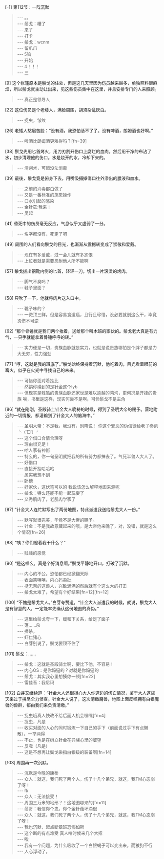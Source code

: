 
[-1] 第112节：一阵沉默
>--- 。。<br>
>--- 鬃戈：糟了<br>
>--- 来了<br>
>--- 打卡<br>
>--- 鬃戈：wcnm<br>
>--- 留爪爪<br>
>--- 5嘛<br>
>--- 开始<br>
>--- 4！！！<br>
>--- 三<br>

[9] 这个帐篷原本是鬃戈的住处，但是这几天里因为伤员越来越多，单独照料很麻烦，所以鬃戈就主动让出来，见这些伤员集中在这里，并且安排专门的人来照顾。
>--- 真正是领导人<br>

[22] 这位伤员是个老矮人，满脸周围，胡须杂乱灰白。
>--- 捉虫，皱纹<br>

[26] 老矮人愁眉苦脸：“没有酒，我恐怕活不了了。没有啤酒，朗姆酒也好啊。”
>--- 啤酒比朗姆酒更难得吗？[fn=39]<br>

[38] 鬃戈先用匕首烤火，用刀刃割开伤口上腐烂的血肉。然后用干净的布沾了水，初步清理他的伤口。水是烧开的水，冷却下来的。
>--- 清创术，可惜没法消毒<br>

[39] 最後，鬃戈竟是俯身下去，用嘴吸攝掉傷口往外滲出的膿液和血水。
>--- 之前的消毒都白做了<br>
>--- 又是一番标准的施恩操作<br>
>--- 口水引起的感染<br>
>--- 金针菇:我来！<br>
>--- 吴起<br>

[41] 昏死中的伤员毫无反应，气息似乎又虚弱了一分。
>--- 名字都没有，死定了吧<br>

[49] 周围的人们看向鬃戈的目光，也渐渐从震撼转变成了崇敬和爱戴。
>--- 现在有多爱戴，过一会儿就有多怨恨<br>
>--- 上位者就是需要忍耐他人所不能啊<br>

[57] 鬃戈拔出钢靴内侧的匕首，轻轻一刀，切出一片滚烫的烤肉。
>--- 脚气不臭吗？<br>
>--- 鞋子里面？<br>

[58] 只吹了一下，他就将肉片送入口中。
>--- 靴子味的？<br>
>--- 一烫顶三鲜，但是容易食道癌，且行且珍惜，没必要就别这么干，毕竟烫伤不可逆<br>

[62] “那个骨锤就是我们两个抬着，送给那个叫木班的家伙的。鬃戈老大真是有力气，一只手就能拿着骨锤呼呼的转。”
>--- 实力便是一切，贵族血脉就是实力，也就是说贵族哪怕是个胖子都是力大无穷，性力强劲<br>

[77] “哼，这就是我的班底了。”鬃戈始终保持着沉默，他吃着肉，目光看着眼前的篝火，似乎在火光中寻找自己的未来。
>--- 可惜你面对着挂比<br>
>--- 然鹅你碰到的是针金这个lyb<br>
>--- 但现实是残酷的贵族血脉还家世是难以逾越的鸿沟，更何况是开挂的贵族
唉，书里是这样，现实何尝不是啊，可怜鬃戈不是主角<br>

[86] “就在刚刚，圣殿骑士针金大人晚祷的时候，得到了圣明大帝的赐予。营地附近的一切情报，都灌输到了针金大人的脑海中。”
>--- 圣明大帝：不是我，我没有，别瞎说！
你这个邪恶的伪信徒给老子奏凯
╰（‵□′）╯<br>
>--- 这个借口合情合理呀<br>
>--- 理由很充足！<br>
>--- 哈人家有神術<br>
>--- 特么的，你一句圣明就把我的所有努力都抹去了。气死半兽人大人了。<br>
>--- 好借口<br>
>--- 直接开挂哈哈哈<br>
>--- 属实我想不到<br>
>--- 卧槽<br>
>--- 好家伙，这伏笔可以的
我说该怎么解释地图来源呢<br>
>--- 鬃戈：特么还能不能一起玩耍了<br>
>--- 又秀肌肉了，老肌肉学家了<br>

[87] “针金大人连忙默写出了两份地图，特此派遣我送给鬃戈大人一份。”
>--- 默写就很完美，毕竟不是大帝的赐予。<br>
>--- 针金：不是我故意藏起来的哦，是大帝他来晚了，对，没错，就是这么个情况[fn=26]<br>

[88] “咦？你们瞪着我干什么？”
>--- 贱贱的感觉<br>

[90] “是这样么，真是个好消息啊。”鬃戈平静地开口，打破了沉默。
>--- 内心的不公，恐怕都已经掀翻天际<br>
>--- 表面笑嘻嘻，内心妈卖批<br>
>--- 挺无奈的这兽人，兴致满满的然后就有个这么大的打击<br>
>--- 鬃戈太难了，希望有个好结果[fn=12][fn=12]<br>

[100] “不愧是鬃戈大人。”白芽夸赞道，“针金大人派遣我的时候，就说，鬃戈大人是有智慧的人，一定能率先确认这份地图的真伪。”
>--- 这里给鬃戈夸一下，缓和下关系，给足了面子<br>
>--- 篷……杀<br>
>--- 捧杀，<br>
>--- 虾仁猪心<br>
>--- 白芽别说了，鬃戈要顶不住了<br>

[101] 鬃戈：……
>--- 鬃戈：这就是圣殿骑士啊，要比下他，不容易！<br>
>--- 内心OS：是你妈逼的？对就是你妈逼的<br>
>--- 鬃戈：其实我心里想揍你一顿[fn=22]<br>
>--- 雷佳音：我尼玛<br>

[102] 白芽又继续道：“针金大人还很担心大人你这边的伤亡情况，鉴于大人这些天来过于拼尽全力侦查。针金大人说了，这次清缴魔兽，地图上面反噬拥有白银魔兽的兽群，都由我们来负责清缴。”
>--- 捉虫哦真人快改不给后面人机会嘿嘿[fn=4]<br>
>--- 捉虫，凡是<br>
>--- 收买对面的人心的同时锻炼一下自己的手下（前面说过手下有点懒散），一举两得<br>
>--- 不止，也是在树立针金在异族心里的威望<br>
>--- 反噬（凡是）<br>
>--- 这是不想再让鬓戈染指白银级的装备啊[fn=14]<br>

[103] 周围再一次沉默。
>--- 沉默是今晚的康桥<br>
>--- 众人：就这，我们死了两个人，伤了十几个弟兄，就这，我TM心态崩了呀！<br>
>--- fk<br>
>--- 众人：无法接受！<br>
>--- 周围三万米的地形？！这地图哪来的[fn=11]<br>
>--- 鬃哥：我信你个鬼，你个金针菇坏滴很<br>
>--- 众人：就这，我们死了两个人，伤了十几个弟兄，就这，我TM心态崩了呀！<br>
>--- 我也沉默，起点断章班恐怖如斯<br>
>--- 这个断的有点难受  真人啥时候来几个大招<br>
>--- 唉<br>
>--- 我有一个问题，为什么吸收了一个白银蝎子可以变出来，而狼狗不行<br>
>--- 人心浮动了。<br>
